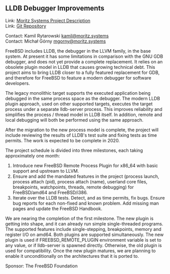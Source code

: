 ## LLDB Debugger Improvements ##

Link:	 [Moritz Systems Project Description](https://www.moritz.systems/blog/lldb-debugger-improvements-for-freebsd/)  
Link:	 [Git Repository](https://github.com/moritz-systems/llvm-project)  

Contact: Kamil Rytarowski <kamil@moritz.systems>  
Contact: Michał Górny <mgorny@moritz.systems>  

FreeBSD includes LLDB, the debugger in the LLVM family, in the base
system. At present it has some limitations in comparison with the GNU
GDB debugger, and does not yet provide a complete replacement. It
relies on an obsolete plugin model in LLDB that causes growing
technical debt. This project aims to bring LLDB closer to a fully
featured replacement for GDB, and therefore for FreeBSD to feature a
modern debugger for software developers.

The legacy monolithic target supports the executed application being
debugged in the same process space as the debugger. The modern LLDB
plugin approach, used on other supported targets, executes the
target process under a separate lldb-server process. This improves
reliability and simplifies the process / thread model in LLDB itself.
In addition, remote and local debugging will both be performed using
the same approach.

After the migration to the new process model is complete, the project
will include reviewing the results of LLDB's test suite and fixing
tests as time permits. The work is expected to be complete in 2020.

The project schedule is divided into three milestones, each taking approximately
one month:

  1. Introduce new FreeBSD Remote Process Plugin for x86_64 with basic support and upstream to LLVM.
  2. Ensure and add the mandated features in the project (process launch, process attach (pid), process attach (name), userland core files, breakpoints, watchpoints, threads, remote debugging) for FreeBSD/amd64 and FreeBSD/i386.
  3. Iterate over the LLDB tests. Detect, and as time permits, fix bugs. Ensure bug reports for each non-fixed and known problem. Add missing man pages and update the FreeBSD Handbook.

We are nearing the completion of the first milestone. The new plugin is getting into
shape, and it can already run simple single-threaded programs. The supported features
include single-stepping, breakpoints, memory and register I/O on amd64.
Both plugins are supported simultaneously. The new plugin is used if
FREEBSD_REMOTE_PLUGIN environment variable is set to any value, or if lldb-server is
spawned directly. Otherwise, the old plugin is used for compatibility. Once the new
plugin matures, we are planning to enable it unconditionally on the architectures that
it is ported to.

Sponsor: The FreeBSD Foundation  

